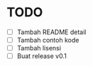 # TODO

- [ ] Tambah README detail
- [ ] Tambah contoh kode
- [ ] Tambah lisensi
- [ ] Buat release v0.1
